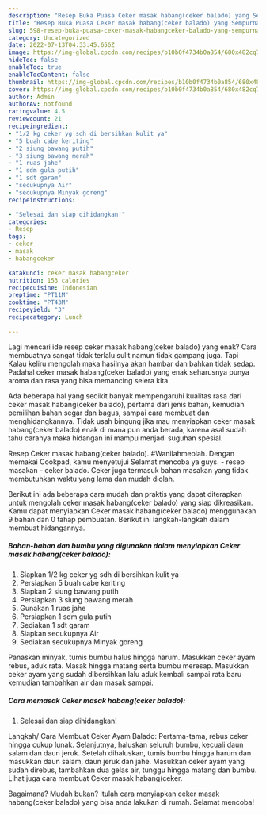 ```yaml
---
description: "Resep Buka Puasa Ceker masak habang(ceker balado) yang Sempurna"
title: "Resep Buka Puasa Ceker masak habang(ceker balado) yang Sempurna"
slug: 598-resep-buka-puasa-ceker-masak-habangceker-balado-yang-sempurna
category: Uncategorized
date: 2022-07-13T04:33:45.656Z
image: https://img-global.cpcdn.com/recipes/b10b0f4734b0a854/680x482cq70/ceker-masak-habangceker-balado-foto-resep-utama.jpg
hideToc: false
enableToc: true
enableTocContent: false
thumbnail: https://img-global.cpcdn.com/recipes/b10b0f4734b0a854/680x482cq70/ceker-masak-habangceker-balado-foto-resep-utama.jpg
cover: https://img-global.cpcdn.com/recipes/b10b0f4734b0a854/680x482cq70/ceker-masak-habangceker-balado-foto-resep-utama.jpg
author: Admin
authorAv: notfound
ratingvalue: 4.5
reviewcount: 21
recipeingredient:
- "1/2 kg ceker yg sdh di bersihkan kulit ya"
- "5 buah cabe keriting"
- "2 siung bawang putih"
- "3 siung bawang merah"
- "1 ruas jahe"
- "1 sdm gula putih"
- "1 sdt garam"
- "secukupnya Air"
- "secukupnya Minyak goreng"
recipeinstructions:

- "Selesai dan siap dihidangkan!"
categories:
- Resep
tags:
- ceker
- masak
- habangceker

katakunci: ceker masak habangceker 
nutrition: 153 calories
recipecuisine: Indonesian
preptime: "PT11M"
cooktime: "PT43M"
recipeyield: "3"
recipecategory: Lunch

---
```



Lagi mencari ide resep ceker masak habang(ceker balado) yang enak? Cara membuatnya sangat tidak terlalu sulit namun tidak gampang juga. Tapi Kalau keliru mengolah maka hasilnya akan hambar dan bahkan tidak sedap. Padahal ceker masak habang(ceker balado) yang enak seharusnya punya aroma dan rasa yang bisa memancing selera kita.


Ada beberapa hal yang sedikit banyak mempengaruhi kualitas rasa dari ceker masak habang(ceker balado), pertama dari jenis bahan, kemudian pemilihan bahan segar dan bagus, sampai cara membuat dan menghidangkannya. Tidak usah bingung jika mau menyiapkan ceker masak habang(ceker balado) enak di mana pun anda berada, karena asal sudah tahu caranya maka hidangan ini mampu menjadi suguhan spesial.

Resep Ceker masak habang(ceker balado). #Wanilahmeolah. Dengan memakai Cookpad, kamu menyetujui Selamat mencoba ya guys. - resep masakan - ceker balado. Ceker juga termasuk bahan masakan yang tidak membutuhkan waktu yang lama dan mudah diolah.


Berikut ini ada beberapa cara mudah dan praktis yang dapat diterapkan untuk mengolah ceker masak habang(ceker balado) yang siap dikreasikan. Kamu dapat menyiapkan Ceker masak habang(ceker balado) menggunakan 9 bahan dan 0 tahap pembuatan. Berikut ini langkah-langkah dalam membuat hidangannya.

<!--inarticleads1-->

##### Bahan-bahan dan bumbu yang digunakan dalam menyiapkan Ceker masak habang(ceker balado):

1. Siapkan 1/2 kg ceker yg sdh di bersihkan kulit ya
1. Persiapkan 5 buah cabe keriting
1. Siapkan 2 siung bawang putih
1. Persiapkan 3 siung bawang merah
1. Gunakan 1 ruas jahe
1. Persiapkan 1 sdm gula putih
1. Sediakan 1 sdt garam
1. Siapkan secukupnya Air
1. Sediakan secukupnya Minyak goreng


Panaskan minyak, tumis bumbu halus hingga harum. Masukkan ceker ayam rebus, aduk rata. Masak hingga matang serta bumbu meresap. Masukkan ceker ayam yang sudah dibersihkan lalu aduk kembali sampai rata baru kemudian tambahkan air dan masak sampai. 

<!--inarticleads2-->

##### Cara memasak Ceker masak habang(ceker balado):


1. Selesai dan siap dihidangkan!

Langkah/ Cara Membuat Ceker Ayam Balado: Pertama-tama, rebus ceker hingga cukup lunak. Selanjutnya, haluskan seluruh bumbu, kecuali daun salam dan daun jeruk. Setelah dihaluskan, tumis bumbu hingga harum dan masukkan daun salam, daun jeruk dan jahe. Masukkan ceker ayam yang sudah direbus, tambahkan dua gelas air, tunggu hingga matang dan bumbu. Lihat juga cara membuat Ceker masak habang(ceker. 

Bagaimana? Mudah bukan? Itulah cara menyiapkan ceker masak habang(ceker balado) yang bisa anda lakukan di rumah. Selamat mencoba!
